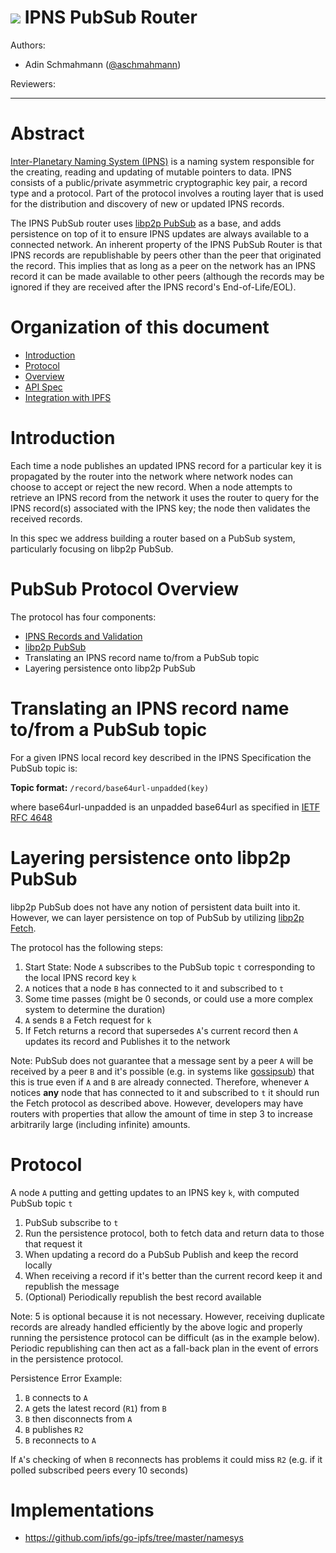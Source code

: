 # ![](https://img.shields.io/badge/status-wip-orange.svg?style=flat-square) IPNS PubSub Router

Authors:

  - Adin Schmahmann ([@aschmahmann](https://github.com/aschmahmann))
  
Reviewers:

-----
  
# Abstract

[Inter-Planetary Naming System (IPNS)](/README.md) is a naming system responsible for the creating, reading and updating of mutable pointers to data.
IPNS consists of a public/private asymmetric cryptographic key pair, a record type and a protocol.
Part of the protocol involves a routing layer that is used for the distribution and discovery of new or updated IPNS records.

The IPNS PubSub router uses [libp2p PubSub](https://github.com/libp2p/specs/tree/master/pubsub) as a base, and adds persistence on top of it to ensure IPNS updates are always available to a connected network.
An inherent property of the IPNS PubSub Router is that IPNS records are republishable by peers other than the peer that originated the record.
This implies that as long as a peer on the network has an IPNS record it can be made available to other peers (although the records may be ignored if they are received after the IPNS record's End-of-Life/EOL).

# Organization of this document

  - [Introduction](#introduction)
  - [Protocol](#protocol)
  - [Overview](#overview)
  - [API Spec](#api-spec)
  - [Integration with IPFS](#integration-with-ipfs)

# Introduction

Each time a node publishes an updated IPNS record for a particular key it is propagated by the router into the network where network nodes can choose to accept or reject the new record.
When a node attempts to retrieve an IPNS record from the network it uses the router to query for the IPNS record(s) associated with the IPNS key; the node then validates the received records.

In this spec we address building a router based on a PubSub system, particularly focusing on libp2p PubSub.

# PubSub Protocol Overview

The protocol has four components:
- [IPNS Records and Validation](/README.md)
- [libp2p PubSub](https://github.com/libp2p/specs/tree/master/pubsub)
- Translating an IPNS record name to/from a PubSub topic
- Layering persistence onto libp2p PubSub

# Translating an IPNS record name to/from a PubSub topic

For a given IPNS local record key described in the IPNS Specification the PubSub topic is:

**Topic format:** `/record/base64url-unpadded(key)`

where base64url-unpadded is an unpadded base64url as specified in [IETF RFC 4648](https://tools.ietf.org/html/rfc4648)

# Layering persistence onto libp2p PubSub

libp2p PubSub does not have any notion of persistent data built into it. However, we can layer persistence on top of PubSub by utilizing [libp2p Fetch](https://github.com/libp2p/specs/pull/204).

The protocol has the following steps:
1. Start State: Node `A` subscribes to the PubSub topic `t` corresponding to the local IPNS record key `k`
2. `A` notices that a node `B` has connected to it and subscribed to `t`
3. Some time passes (might be 0 seconds, or could use a more complex system to determine the duration)
4. `A` sends `B` a Fetch request for `k`
5. If Fetch returns a record that supersedes `A`'s current record then `A` updates its record and Publishes it to the network

Note: PubSub does not guarantee that a message sent by a peer `A` will be received by a peer `B` and it's possible
(e.g. in systems like [gossipsub](https://github.com/libp2p/specs/tree/master/pubsub/gossipsub))
that this is true even if `A` and `B` are already connected. Therefore, whenever `A` notices **any** node that has
connected to it and subscribed to `t` it should run the Fetch protocol as described above. However, developers may have routers
with properties that allow the amount of time in step 3 to increase arbitrarily large (including infinite) amounts.

# Protocol

A node `A` putting and getting updates to an IPNS key `k`, with computed PubSub topic `t`

1. PubSub subscribe to `t`
2. Run the persistence protocol, both to fetch data and return data to those that request it
3. When updating a record do a PubSub Publish and keep the record locally
4. When receiving a record if it's better than the current record keep it and republish the message
5. (Optional) Periodically republish the best record available

Note: 5 is optional because it is not necessary. However, receiving duplicate records are already handled efficiently
by the above logic and properly running the persistence protocol can be difficult (as in the example below). Periodic
republishing can then act as a fall-back plan in the event of errors in the persistence protocol.

Persistence Error Example:
1. `B` connects to `A`
2. `A` gets the latest record (`R1`) from `B`
3. `B` then disconnects from `A`
4. `B` publishes `R2`
5. `B` reconnects to `A`

If `A`'s checking of when `B` reconnects has problems it could miss `R2` (e.g. if it polled subscribed peers
every 10 seconds)

# Implementations

  - <https://github.com/ipfs/go-ipfs/tree/master/namesys>
